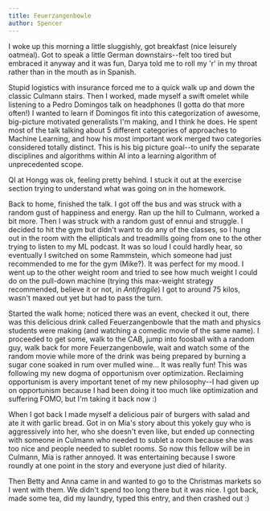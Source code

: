 ```yaml
---
title: Feuerzangenbowle
author: Spencer
---
```


I woke up this morning a little sluggishly, got breakfast (nice leisurely oatmeal). Got to speak a little German downstairs--felt too tired but embraced it anyway and it was fun, Darya told me to roll my 'r' in my throat rather than in the mouth as in Spanish.

Stupid logistics with insurance forced me to a quick walk up and down the classic Culmann stairs. Then I worked, made myself a swift omelet while listening to a Pedro Domingos talk on headphones (I gotta do that more often!) I wanted to learn if Domingos fit into this categorization of awesome, big-picture motivated generalists I'm making, and I think he does. He spent most of the talk talking about 5 different categories of approaches to Machine Learning, and how his most important work merged two categories considered totally distinct. This is his big picture goal--to unify the separate disciplines and algorithms within AI into a learning algorithm of unprecedented scope.

QI at Hongg was ok, feeling pretty behind. I stuck it out at the exercise section trying to understand what was going on in the homework.

Back to home, finished the talk. I got off the bus and was struck with a random gust of happiness and energy. Ran up the hill to Culmann, worked a bit more. Then I was struck with a random gust of ennui and struggle. I decided to hit the gym but didn't want to do any of the classes, so I hung out in the room with the ellipticals and treadmills going from one to the other trying to listen to my ML podcast. It was so loud I could hardly hear, so eventually I switched on some Rammstein, which someone had just recommended to me for the gym (Mike?). It was perfect for my mood. I went up to the other weight room and tried to see how much weight I could do on the pull-down machine (trying this max-weight strategy recommended, believe it or not, in *Antifragile*) I got to around 75 kilos, wasn't maxed out yet but had to pass the turn.

Started the walk home; noticed there was an event, checked it out, there was this delicious drink called Feuerzangenbowle that the math and physics students were making (and watching a comedic movie of the same name). I proceeded to get some, walk to the CAB, jump into foosball with a random guy, walk back for more Feuerzangenbowle, wait and watch some of the random movie while more of the drink was being prepared by burning a sugar cone soaked in rum over mulled wine... It was really fun! This was following my new dogma of opportunism over optimization. Reclaiming opportunism is avery important tenet of my new philosophy--I had given up on opportunism because I had been doing it too much like optimization and suffering FOMO, but I'm taking it back now :)

When I got back I made myself a delicious pair of burgers with salad and ate it with garlic bread. Got in on Mia's story about this yokely guy who is aggressively into her, who she doesn't even like, but ended up connecting with someone in Culmann who needed to sublet a room because she was too nice and people needed to sublet rooms. So now this fellow will be in Culmann, Mia is rather annoyed. It was entertaining because I swore roundly at one point in the story and everyone just died of hilarity.

Then Betty and Anna came in and wanted to go to the Christmas markets so I went with them. We didn't spend too long there but it was nice. I got back, made some tea, did my laundry, typed this entry, and then crashed out :)